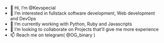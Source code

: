 - 👋 Hi, I’m @Kevspecial
- 👀 I’m interested in fullstack software development, Web development and DevOps
- 🌱 I’m currently working with Python, Ruby and Javascripts
- 💞️ I’m looking to collaborate on Projects that'll give me more experience
- 📫 Reach me on telegram( @OG_binary )

<!---
Kevspecial/Kevspecial is a ✨ special ✨ repository because its `README.md` (this file) appears on your GitHub profile.
You can click the Preview link to take a look at your changes.
--->
